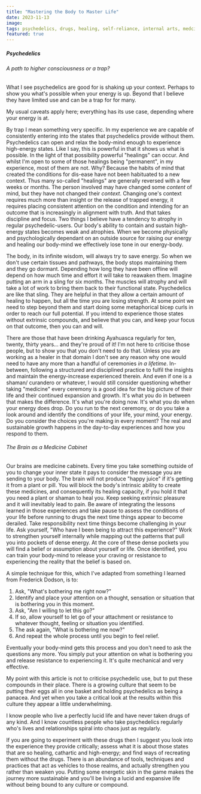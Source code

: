 ```yaml
---
title: "Mastering the Body to Master Life"
date: 2023-11-13
image: 
tags: psychedelics, drugs, healing, self-reliance, internal arts, medcine
featured: true
---
```


##### Psychedelics
###### A path to higher consciousness or a trap?

What I see psychedelics are good for is shaking up your context. Perhaps to show you what's possible when your energy is up. Beyond that I believe they
have limited use and can be a trap for for many. 

My usual caveats apply here; everything has its use case, depending where your energy is at.

By trap I mean something very specific. In my experience we are capable of consistently entering into the states that psychedelics provide without them. Psychedelics can open and relax the body-mind enough to experience high-energy states. Like I say, this is powerful in that it shows us what is possible. In the light of that possibility powerful "healings" can occur. And whilst I'm open to some of those healings being "permanent", in my experience, most of them are not. Why? Because the habits of mind that created the conditions for dis-ease have not been habituated to a new context. Thus many so-called "healings" are generally reversed with a few weeks or months. The person involved may have changed some *content* of mind, but they have not changed their *context*. Changing one's context requires much more than insight or the release of trapped energy, it requires placing consistent attention on the condition and intending for an outcome that is increasingly in alignment with truth. And that takes discipline and focus. Two things I believe have a tendency to atrophy in regular psychedelic-users. Our body's ability to contain and sustain high-energy states becomes weak and atrophies. When we become physically and psychologically dependant on an outside source for raising our energy and healing our body-mind we effectively lose tone in our energy-body. 

The body, in its infinite wisdom, will always try to save energy. So when we don't use certain tissues and pathways, the body stops maintaining them and they go dormant. Depending how long they have been offline will depend on how much time and effort it will take to reawaken them. Imagine putting an arm in a sling for six months. The muscles will atrophy and will take a lot of work to bring them back to their functional state. Psychedelics are like that sling. They are helpful in that they allow a certain amount of healing to happen, but all the time you are losing strength. At some point we need to step beyond them and start doing some metaphorical bicep curls in order to reach our full potential. If you intend to experience those states without extrinsic compounds, and believe that you can, and keep your focus on that outcome, then you can and will. 

There are those that have been drinking Ayahuasca regularly for ten, twenty, thirty years... and they're proud of it! I'm not here to criticise those people, but to show you that you don't need to do that. Unless you are working as a healer in that domain I don't see any reason why one would need to have any more than a handful of ceremonies *in a lifetime*. In-between, following a structured and disciplined practice to fulfil the insights and maintain the energy-increase experienced therein. And even if one is a shaman/ curandero or whatever, I would still consider questioning whether taking "medicine" every ceremony is a good idea for the big picture of their life and their continued expansion and growth. It's what you do in between that makes the difference. It's what you're doing now. It's what you do when your energy does drop. Do you run to the next ceremony, or do you take a look around and identify the conditions of your life, your mind, your energy. Do you consider the choices you're making in every moment? The real and sustainable growth happens in the day-to-day experiences and how you respond to them.

###### The Brain as a Medicine Cabinet

Our brains are medicine cabinets. Every time you take something outside of you to change your inner state it pays to consider the message you are sending to your body. The brain will not produce "happy juice" if it's getting it from a plant or pill. You will block the body's intrinsic ability to create these medicines, and consequently its healing capacity, if you hold it that you need a plant or shaman to heal you. Keep seeking extrinsic pleasure and it will inevitably lead to pain. Be aware of integrating the lessons learned in those experiences and take pause to assess the conditions of your life before running to drugs the next time things appear to become derailed. Take responsibility next time things become challenging in  your life. Ask yourself, "Who have I been being to attract this experience?" Work to strengthen yourself internally while mapping out the patterns that pull you into pockets of dense energy. At the core of these dense pockets you will find a belief or assumption about yourself or life. Once identified, you can train your body-mind to release your craving or resistance to experiencing the reality that the belief is based on. 

A simple technique for this, which I've adapted from something I learned from Frederick Dodson, is to:
1. Ask, "What's bothering me right now?"
2. Identify and place your attention on a thought, sensation or situation that is bothering you in this moment. 
3. Ask, "Am I willing to let this go?"
4. If so, allow yourself to let go of your attachment or resistance to whatever thought, feeling or situation you identified. 
5. The ask again, "What is bothering me now?"
6. And repeat the whole process until you begin to feel relief. 

Eventually your body-mind gets this process and you don't need to ask the questions any more. You simply put your attention on what is bothering you and release resistance to experiencing it. It's quite mechanical and very effective. 

My point with this article is not to criticise psychedelic use, but to put these compounds in their place. There is a growing culture that seem to be putting their eggs all in one basket and holding psychedelics as being a panacea. And yet when you take a critical look at the results within this culture they appear a little underwhelming. 

I know people who live a perfectly lucid life and have never taken drugs of any kind. And I know countless people who take psychedelics regularly who's lives and relationships spiral into chaos just as regularly. 

If you are  going to experiment with these drugs then I suggest you look into the experience they provide critically; assess what it is about those states that are so healing, cathartic and high-energy; and find ways of recreating them without the drugs. There is an abundance of tools, techniques and practices that act as vehicles to those realms, and actually strengthen you rather than weaken you. Putting some energetic skin in the game makes the journey more sustainable and you'll be living a lucid and expansive life without being bound to any culture or compound. 
